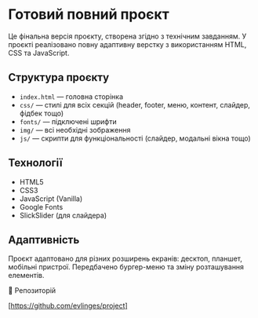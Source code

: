 # Готовий повний проєкт

Це фінальна версія проєкту, створена згідно з технічним завданням. У проєкті реалізовано повну адаптивну верстку з використанням HTML, CSS та JavaScript.

##  Структура проєкту

- `index.html` — головна сторінка
- `css/` — стилі для всіх секцій (header, footer, меню, контент, слайдер, фідбек тощо)
- `fonts/` — підключені шрифти
- `img/` — всі необхідні зображення
- `js/` — скрипти для функціональності (слайдер, модальні вікна тощо)

##  Технології

- HTML5
- CSS3
- JavaScript (Vanilla)
- Google Fonts
- SlickSlider (для слайдера)

##  Адаптивність

Проєкт адаптовано для різних розширень екранів: десктоп, планшет, мобільні пристрої. Передбачено бургер-меню та зміну розташування елементів.



🔗 Репозиторій

[https://github.com/evlinges/project]
